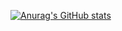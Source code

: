 [![Anurag's GitHub stats](https://github-readme-stats.vercel.app/api?username=mafima)](https://github.com/anuraghazra/github-readme-stats)
